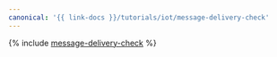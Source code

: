 ```yaml
---
canonical: '{{ link-docs }}/tutorials/iot/message-delivery-check'
---
```


{% include [message-delivery-check](../../_tutorials/applied/message-delivery-check.md) %}
